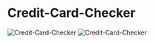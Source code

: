# Credit-Card-Checker
![Credit-Card-Checker](invalidcardnumber.png)
![Credit-Card-Checker](validcardnumber.png)
